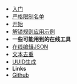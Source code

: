 <!-- markdownlint-disable-next-line first-line-heading -->
- [入门](README.md)
- [严格限制名单](netflix.md)
- [开始](principle.md)
- [解锁规则应用示例](xray.md)
- **一些可能用到的在线工具**
- [在线编辑JSON](https://www.jsontools.org/)
- [文本去重](https://docs.dnsunlock.com/rule/)
- [UUID生成](https://docs.dnsunlock.com/uuid/)
- **Links**
- [Github](https://github.com/steamsv/steamsv.github.io)

